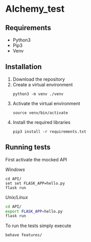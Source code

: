 # Alchemy_test
## Requirements
- Python3
- Pip3
- Venv

## Installation
1. Download the repository
2. Create a virtual environment
   ```commandline
   python3 -m venv ./venv
   ```
3. Activate the virtual environment
   ```commandline
   source venv/bin/activate
   ```
4. Install the required libraries
   ```commandline
   pip3 install -r requirements.txt
   ```
## Running tests
First activate the mocked API

*Windows*
```commandline
cd API/
set set FLASK_APP=hello.py
flask run
```

*Unix/Linux*
```bash
cd API/
export FLASK_APP=hello.py
flask run
```

To run the tests simply execute 
```commandline
behave features/
```
